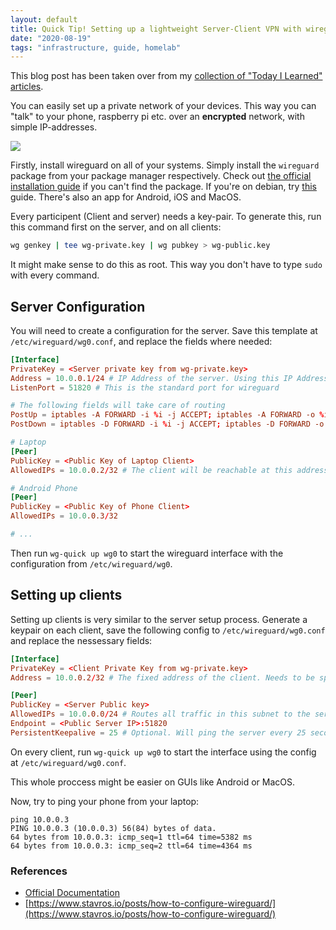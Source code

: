 ```yaml
---
layout: default
title: Quick Tip! Setting up a lightweight Server-Client VPN with wireguard
date: "2020-08-19"
tags: "infrastructure, guide, homelab"
---
```


This blog post has been taken over from my [collection of "Today I Learned" articles](https://garrit.xyz/til).

You can easily set up a private network of your devices. This way you can "talk" to your phone, raspberry pi etc. over an **encrypted** network, with simple IP-addresses.

![](https://images.unsplash.com/photo-1505659903052-f379347d056f?ixlib=rb-1.2.1&ixid=eyJhcHBfaWQiOjEyMDd9&auto=format&fit=crop&w=2550&q=80)

Firstly, install wireguard on all of your systems. Simply install the `wireguard` package from your package manager respectively. Check out [the official installation guide](https://www.wireguard.com/install/) if you can't find the package. If you're on debian, try [this](https://wiki.debian.org/WireGuard?action=show&redirect=Wireguard) guide. There's also an app for Android, iOS and MacOS.

Every participent (Client and server) needs a key-pair. To generate this, run this command first on the server, and on all clients:

```bash
wg genkey | tee wg-private.key | wg pubkey > wg-public.key
```

It might make sense to do this as root. This way you don't have to type `sudo` with every command.

## Server Configuration

You will need to create a configuration for the server. Save this template at `/etc/wireguard/wg0.conf`, and replace the fields where needed:

```conf
[Interface]
PrivateKey = <Server private key from wg-private.key>
Address = 10.0.0.1/24 # IP Address of the server. Using this IP Address, you can assign IPs ranging from 10.0.0.2 - 10.0.0.254 to your clients
ListenPort = 51820 # This is the standard port for wireguard

# The following fields will take care of routing
PostUp = iptables -A FORWARD -i %i -j ACCEPT; iptables -A FORWARD -o %i -j ACCEPT; iptables -t nat -A POSTROUTING -o eth0 -j MASQUERADE
PostDown = iptables -D FORWARD -i %i -j ACCEPT; iptables -D FORWARD -o %i -j ACCEPT; iptables -t nat -D POSTROUTING -o eth0 -j MASQUERADE

# Laptop
[Peer]
PublicKey = <Public Key of Laptop Client>
AllowedIPs = 10.0.0.2/32 # The client will be reachable at this address

# Android Phone
[Peer]
PublicKey = <Public Key of Phone Client>
AllowedIPs = 10.0.0.3/32

# ...
```

Then run `wg-quick up wg0` to start the wireguard interface with the configuration from `/etc/wireguard/wg0`.

## Setting up clients

Setting up clients is very similar to the server setup process. Generate a keypair on each client, save the following config to `/etc/wireguard/wg0.conf` and replace the nessessary fields:

```conf
[Interface]
PrivateKey = <Client Private Key from wg-private.key>
Address = 10.0.0.2/32 # The fixed address of the client. Needs to be specified in the server config as well

[Peer]
PublicKey = <Server Public key>
AllowedIPs = 10.0.0.0/24 # Routes all traffic in this subnet to the server. If you want to tunnel all traffic through the wireguard connection, use 0.0.0.0/0 here instead
Endpoint = <Public Server IP>:51820
PersistentKeepalive = 25 # Optional. Will ping the server every 25 seconds to remain connected.
```

On every client, run `wg-quick up wg0` to start the interface using the config at `/etc/wireguard/wg0.conf`.

This whole proccess might be easier on GUIs like Android or MacOS.

Now, try to ping your phone from your laptop:

```
ping 10.0.0.3
PING 10.0.0.3 (10.0.0.3) 56(84) bytes of data.
64 bytes from 10.0.0.3: icmp_seq=1 ttl=64 time=5382 ms
64 bytes from 10.0.0.3: icmp_seq=2 ttl=64 time=4364 ms
```

### References

- [Official Documentation](https://www.wireguard.com/)
- [https://www.stavros.io/posts/how-to-configure-wireguard/](https://www.stavros.io/posts/how-to-configure-wireguard/)
